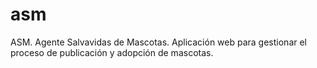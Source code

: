 # asm
ASM. Agente Salvavidas de Mascotas. Aplicación web para gestionar el proceso de publicación y adopción de mascotas.
